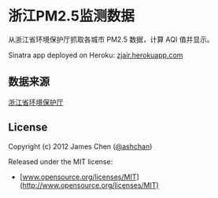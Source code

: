 # 浙江PM2.5监测数据

从浙江省环境保护厅抓取各城市 PM2.5 数据，计算 AQI 值并显示。

Sinatra app deployed on Heroku: [zjair.herokuapp.com](http://zjair.herokuapp.com)

## 数据来源

[浙江省环境保护厅](http://app.zjepb.gov.cn:8080/wasdemo/search?channelid=121215)

## License

Copyright (c) 2012 James Chen ([@ashchan](https://twitter.com/#!/ashchan))

Released under the MIT license:

* [www.opensource.org/licenses/MIT](http://www.opensource.org/licenses/MIT)
